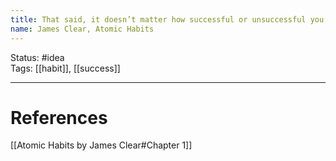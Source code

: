 ```yaml
---
title: That said, it doesn’t matter how successful or unsuccessful you are right now. What matters is whether your habits are putting you on the path toward success.
name: James Clear, Atomic Habits
---
```


Status: #idea  
Tags: [[habit]], [[success]]

---
# References
[[Atomic Habits by James Clear#Chapter 1]]